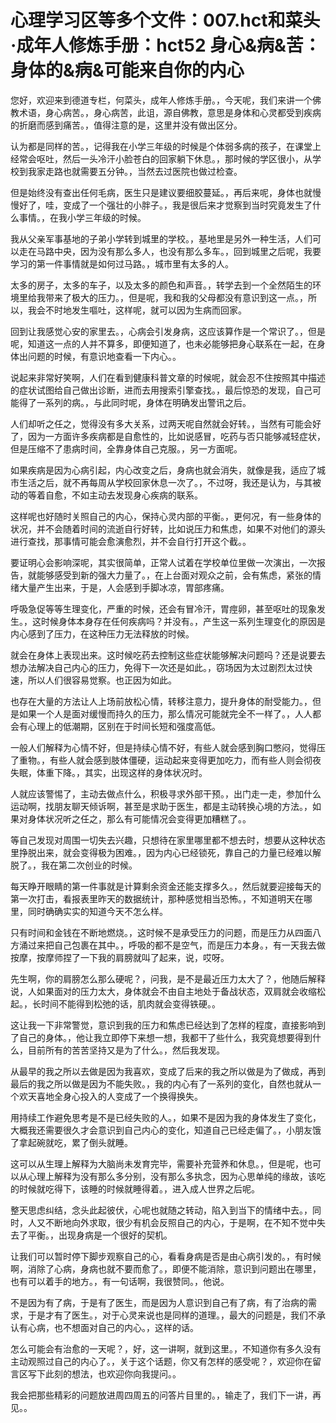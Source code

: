 # 心理学习区等多个文件：007.hct和菜头·成年人修炼手册：hct52 身心&病&苦：身体的&病&可能来自你的内心

您好，欢迎来到德道专栏，何菜头，成年人修炼手册。，今天呢，我们来讲一个佛教术语，身心病苦。，身心病苦，此诅，源自佛教，意思是身体和心灵都受到疾病的折磨而感到痛苦。，值得注意的是，这里并没有做出区分。

认为都是同样的苦。，记得我在小学三年级的时候是个体弱多病的孩子，在课堂上经常会呕吐，然后一头冷汗小脸苍白的回家躺下休息。，那时候的学区很小，从学校到我家走路也就需要五分钟。，当然去过医院也做过检查。

但是始终没有查出任何毛病，医生只是建议要细胶蔓延。，再后来呢，身体也就慢慢好了，哇，变成了一个强壮的小胖子。，我是很后来才觉察到当时究竟发生了什么事情。，在我小学三年级的时候。

我从父亲军事基地的子弟小学转到城里的学校。，基地里是另外一种生活，人们可以走在马路中央，因为没有那么多人，也没有那么多车。，回到城里之后呢，我要学习的第一件事情就是如何过马路。，城市里有太多的人。

太多的房子，太多的车子，以及太多的颜色和声音。，转学去到一个全然陌生的环境里给我带来了极大的压力。，但是呢，我和我的父母都没有意识到这一点。，所以，我会不时地发生嘔吐，这样呢，就可以因为生病而回家。

回到让我感觉心安的家里去。，心病会引发身病，这应该算作是一个常识了。，但是呢，知道这一点的人并不算多，即便知道了，也未必能够把身心联系在一起，在身体出问题的时候，有意识地查看一下内心。。

说起来非常好笑啊，人们在看到健康科普文章的时候呢，就会忍不住按照其中描述的症状试图给自己做出诊断，进而去用搜索引擎查找。，最后惊恐的发现，自己可能得了一系列的病。，与此同时呢，身体在明确发出警讯之后。

人们却听之任之，觉得没有多大关系，过两天呢自然就会好转。，当然有可能会好了，因为一方面许多疾病都是自愈性的，比如说感冒，吃药与否只能够减轻症状，但是压缩不了患病时间，全靠身体自己克服。，另一方面呢。

如果疾病是因为心病引起，内心改变之后，身病也就会消失，就像是我，适应了城市生活之后，就不再每周从学校回家休息一次了。，不过呀，我还是认为，与其被动的等着自愈，不如主动去发现身心疾病的联系。

这样呢也好随时关照自己的内心，保持心灵内部的平衡。，更何况，有一些身体的状况，并不会随着时间的流逝自行好转，比如说压力和焦虑，如果不对他们的源头进行查找，那事情可能会愈演愈烈，并不会自行打开这个截。。

要证明心会影响深呢，其实很简单，正常人试着在学校单位里做一次演出，一次报告，就能够感受到新的强大力量了。，在上台面对观众之前，会有焦虑，紧张的情绪大量产生出来，于是，人会感到手脚冰凉，胃部疼痛。

呼吸急促等等生理变化，严重的时候，还会有冒冷汗，胃痙卵，甚至呕吐的现象发生。，这时候身体本身存在任何疾病吗？并没有。，产生这一系列生理变化的原因是内心感到了压力，在这种压力无法释放的时候。

就会在身体上表现出来。这时候吃药去控制这些症状能够解决问题吗？还是说要去想办法解决自己内心的压力，免得下一次还是如此。，窃场因为太过剧烈太过快速，所以人们很容易觉察。也正因为如此。

也存在大量的方法让人上场前放松心情，转移注意力，提升身体的耐受能力。，但是如果一个人是面对缓慢而持久的压力，那么情况可能就完全不一样了。，人人都会有心理上的低潮期，区别在于时间长短和强度高低。

一般人们解释为心情不好，但是持续心情不好，有些人就会感到胸口憋闷，觉得压了重物。，有些人就会感到肢体僵硬，运动起来变得更加吃力，而有些人则会彻夜失眠，体重下降。，其实，出现这样的身体状况时。

人就应该警惕了，主动去做点什么，积极寻求外部干预。，出门走一走，参加什么运动啊，找朋友聊天倾诉啊，甚至是求助于医生，都是主动转换心境的方法。，如果对身体状况听之任之，那么有可能情况会变得更加糟糕了。。

等自己发现对周围一切失去兴趣，只想待在家里哪里都不想去时，想要从这种状态里挣脱出来，就会变得极为困难。，因为内心已经锁死，靠自己的力量已经难以解脱了。，我在第二次创业的时候。

每天睁开眼睛的第一件事就是计算剩余资金还能支撑多久。，然后就要迎接每天的第一次打击，看报表里昨天的数据统计，那种感觉相当恐怖。，不知道明天在哪里，同时确确实实的知道今天不怎么样。

只有时间和金钱在不断地燃烧。，这时候不是承受压力的问题，而是压力从四面八方涌过来把自己包裹在其中。，呼吸的都不是空气，而是压力本身。，有一天我去做按摩，按摩师捏了一下我的肩膀就叫了起来，说，哎呀。

先生啊，你的肩膀怎么那么硬呢？，问我，是不是最近压力太大了？，他随后解释说，人如果面对的压力太大，身体就会不由自主地处于备战状态，双肩就会收缩松起。，长时间不能得到松弛的话，肌肉就会变得铁硬。。

这让我一下非常警觉，意识到我的压力和焦虑已经达到了怎样的程度，直接影响到了自己的身体。，他让我立即停下来想一想，我都干了些什么，我究竟想要得到什么，目前所有的苦苦坚持又是为了什么。，然后我发现。

从最早的我之所以去做是因为我喜欢，变成了后来的我之所以做是为了做成，再到最后的我之所以做是因为不能失败。，我的内心有了一系列的变化，自然也就从一个欢天喜地全身心投入的人变成了一个换得换失。

用持续工作避免思考是不是已经失败的人。，如果不是因为我的身体发生了变化，大概我还需要很久才会意识到自己内心的变化，知道自己已经走偏了。，小朋友饿了拿起碗就吃，累了倒头就睡。

这可以从生理上解释为大脑尚未发育完毕，需要补充营养和休息。，但是呢，也可以从心理上解释为没有那么多分别，没有那么多执念，因为心思单纯的缘故，该吃的时候就吃得下，该睡的时候就睡得着。，进入成人世界之后呢。

整天思虑纠结，念头此起彼伏，心呢也就随之转动，陷入到当下的情绪中去。，同时，人又不断地向外求取，很少有机会反照自己的内心，于是啊，在不知不觉中失去了平衡。，出现身病是一个很好的契机。

让我们可以暂时停下脚步观察自己的心，看看身病是否是由心病引发的。，有时候啊，消除了心病，身病也就不要而愈了。，即便不能消除，意识到问题出在哪里，也有可以着手的地方。，有一句话啊，我很赞同。，他说。

不是因为有了病，于是有了医生，而是因为人意识到自己有了病，有了治病的需求，于是才有了医生。，对于心灵来说也是同样的道理。，最大的问题是，我们不承认有心病，也不想面对自己的内心。，这样的话。

怎么可能会有治愈的一天呢？，好，这一讲啊，就到这里。，不知道你有多久没有主动观照过自己的内心了。，关于这个话题，你又有怎样的感受呢？，欢迎你在留言区写下此刻的想法，也欢迎你向我提问。。

我会把那些精彩的问题放进周四周五的问答片目里的。，输走了，我们下一讲，再见。。